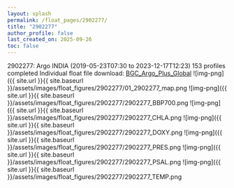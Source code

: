 ```yaml
---
layout: splash
permalink: /float_pages/2902277/
title: "2902277"
author_profile: false
last_created_on: 2025-09-26
toc: false
---
```

 
2902277: Argo INDIA (2019-05-23T07:30 to 2023-12-17T12:23)
153 profiles completed
Individual float file download: [BGC_Argo_Plus_Global](https://ftp.soest.hawaii.edu/bgc_argo_plus/Individual_Floats/outliers_removed/2902277_Sprof_processed.nc)
![img-png]({{ site.url }}{{ site.baseurl }}/assets/images/float_figures/2902277/01_2902277_map.png
![img-png]({{ site.url }}{{ site.baseurl }}/assets/images/float_figures/2902277/2902277_BBP700.png
![img-png]({{ site.url }}{{ site.baseurl }}/assets/images/float_figures/2902277/2902277_CHLA.png
![img-png]({{ site.url }}{{ site.baseurl }}/assets/images/float_figures/2902277/2902277_DOXY.png
![img-png]({{ site.url }}{{ site.baseurl }}/assets/images/float_figures/2902277/2902277_PRES.png
![img-png]({{ site.url }}{{ site.baseurl }}/assets/images/float_figures/2902277/2902277_PSAL.png
![img-png]({{ site.url }}{{ site.baseurl }}/assets/images/float_figures/2902277/2902277_TEMP.png
